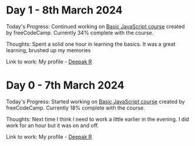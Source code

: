 # Day 1 - 8th March 2024
Today's Progress: Continued working on [Basic JavaScript course](https://www.freecodecamp.org/learn/javascript-algorithms-and-data-structures-v8/) created by freeCodeCamp. Currently 34% complete with the course.

Thoughts: Spent a solid one hour in learning the basics. It was a great learning, brushed up my memories

Link to work: My profile - [Deepak R](https://www.freecodecamp.org/deepakr)

# Day 0 - 7th March 2024
Today's Progress: Started working on [Basic JavaScript course](https://www.freecodecamp.org/learn/javascript-algorithms-and-data-structures-v8/) created by freeCodeCamp.  Currently 18% complete with the course.

Thoughts: Next time I think I need to work a little earlier in the evening. I did work for an hour but it was on and off.

Link to work: My profile - [Deepak R](https://www.freecodecamp.org/deepakr)